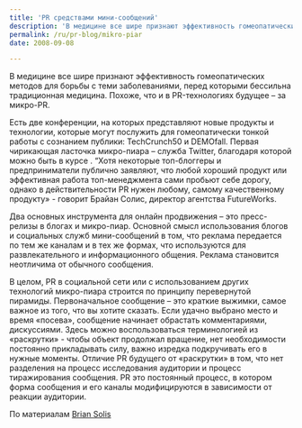 ```yaml
---
title: 'PR средствами мини-сообщений'
description: 'В медицине все шире признают эффективность гомеопатических методов для борьбы с теми заболеваниями, перед которыми бессильна традиционная медицина. Похоже, что и в PR-технологиях будущее – за микро-PR.'
permalink: /ru/pr-blog/mikro-piar
date: 2008-09-08

---
```


В медицине все шире признают эффективность гомеопатических методов для борьбы с теми заболеваниями, перед которыми бессильна традиционная медицина. Похоже, что и в PR-технологиях будущее – за микро-PR.

Есть две конференции, на которых представляют новые продукты и технологии, которые могут послужить для гомеопатически тонкой работы с сознанием публики: TechCrunch50 и DEMOfall. Первая чирикающая ласточка микро-пиара – служба Twitter, благодаря которой можно быть в курсе . “Хотя некоторые топ-блоггеры и предприниматели публично заявляют, что любой хороший продукт или эффективная работа топ-менеджмента сами пробьют себе дорогу, однако в действительности PR нужен любому, самому качественному продукту»  - говорит Брайан Солис, директор агентства FutureWorks.

Два основных инструмента для онлайн продвижения – это пресс-релизы в блогах и микро-пиар. Основной смысл использования блогов и социальных служб мини-сообщений в том, что реклама передается по тем же каналам и в тех же формах, что используются для развлекательного и информационного общения. Реклама становится неотличима от обычного сообщения.

В целом, PR в социальной сети или с использованием других технологий микро-пиара строится по принципу перевернутой пирамиды. Первоначальное сообщение – это краткие выжимки, самое важное из того, что вы хотите сказать. Если удачно выбрано место и время «посева», сообщение начинает обрастать комментариями, дискуссиями. Здесь можно воспользоваться терминологией из «раскрутки»  - чтобы объект продолжал вращение, нет необходимости постоянно прикладывать силу, важно изредка подкручивать его в нужные моменты. Отличие PR будущего от «раскрутки» в том, что нет разделения на процесс исследования аудитории и процесс тиражирования сообщения. PR это постоянный процесс, в котором форма сообщения и его каналы модифицируются в зависимости от реакции аудитории.

По материалам <a href="https://www.briansolis.com">Brian Solis</a>

